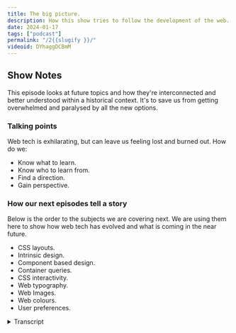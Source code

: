 ```yaml
---
title: The big picture.
description: How this show tries to follow the development of the web.
date: 2024-01-17
tags: ["podcast"]
permalink: "/2{{slugify }}/"
videoid: DYhaggDCBmM
---
```

 
Show Notes
----------

This episode looks at future topics and how they're interconnected and better understood within a historical context. It's to save us from getting overwhelmed and paralysed by all the new options.

### Talking points

Web tech is exhilarating, but can leave us feeling lost and burned out. How do we:

*   Know what to learn.
*   Know who to learn from.
*   Find a direction.
*   Gain perspective.

### How our next episodes tell a story

Below is the order to the subjects we are covering next. We are using them here to show how web tech has evolved and what is coming in the near future.

*   CSS layouts.
*   Intrinsic design.
*   Component based design.
*   Container queries.
*   CSS interactivity.
*   Web typography.
*   Web Images.
*   Web colours.
*   User preferences.

<details>
<summary>Transcript</summary>
\[00:00:06\] **Nathan Wrigley:**:Hello there and welcome to this the second episode of the No Script Show, a brand new podcast, which is gonna be all about modern front end web design, where we look at what we can build today with minimal dependencies and skills. I'm joined as I always will be by David Waumsley. Hi David.

\[00:00:06\] **Nathan Wrigley:**:Hello there and welcome to this the second episode of the No Script Show, a brand new podcast, which is gonna be all about modern front end web design, where we look at what we can build today with minimal dependencies and skills. I'm joined as I always will be by David Waumsley. Hi David.

Hello. As I said, this is the second episode. In the first episode, we just orientated you a little bit about who we are and what our background is. This episode will be a little bit different, but I still feel orientation is the right word because we're gonna spend a moment or two just thinking about what we're gonna be doing in the episodes to come.

Like I said, we talked in the first episode about what prompted this show, and really that was all about the overwhelm in the things that are becoming. We'll be coming in the web platform in the near future. We've both been users of WordPress, heavily reliant upon WordPress over the last decade, and I think David got the intuition first that, that maybe we'd become a little bit de-skilled.

And there were things going on in the background, innovations happening, especially with browsers and what they're capable of. and we've got left a little bit behind. So this show is an exploration. Of that and trying to relearn or learn for the first time what we may have missed out on over the last decade.

But rather than dive into every single standalone topic, we decided to do an overview in this episode about the next few episodes that are gonna be coming. And the reason for that is we, hope to. In your mind, dear listener, be able to connect all of the different bits and pieces and give you some historical context.

And there is historical context and so that's important. So we'll be talking a little bit about that. In short, we're trying to see the big picture behind what's coming. From the W three C, in recent, what has been coming and what will be coming in the future? mostly to save ourselves from getting overwhelmed and paralyzed by it all.

yeah, that's the, beginning and I'll pass over to David.

\[00:02:10\] **David Waumsley**: Yeah, nicely put. And it was you really who said, we started to try and list out the topics we'd talk about and there was a kind of a developing story over the last sort of five years about what new stuff is coming on. And it leads on because it's all, as we're focusing mostly on the sort of simple stuff, the HML and CSS, there's a lot really coming to that, which we haven't seen until recently.

And it was me trying to, explain why I've put 'em in a certain order. I realized that we were telling the. The kind of history, won't we, of what's coming and, it gives you a sort of. A philosophical, aspect to the whole thing. you can see direction and that if you bring up, actually for those people watching on YouTube, the website.

We have got our talking points where we will just chat first a little bit before we introduce the next episodes. A little bit about, that problem that I know I have or certainly suffered it recently is knowing, what to learn next. Who from. And the direction of that, getting some kind of perspective, if you like, on what I'm learning next.

And, so I thought even if, let us, shall we start with the, what to learn. So we have limited our choices for this show, haven't we? We, yeah. Are just sticking with mostly with HTML and CSS and we are for that purpose, we are ignoring frameworks and platforms. So in theory, it should be a little bit easier.

Say, if you were in WordPress, you've got a lot of builders to possibly choose from and lots of different tools. If you are a JavaScript developer, you've got lots of different frameworks to choose from or going in their own direction. In theory, what we're covering should be easy because H two ml and CSS, but.

It isn't always that easy because I think there's lots of places where you can fall down different rabbit holes because the W three C tell you what is available, what can browsers can do, but they don't necessarily tell you how you should do it. And. Nathan, you are. When you started learning, as we did in those early days, just trying to build with HML and CSS, did you find there was lots of, even though you found experts then, that there was a lot of division between certain things that would be, I remember arguments about whether you should be coding everything up to be fixed or whether it should be fluent. yeah, there

\[00:04:42\] **Nathan Wrigley:**:was, there were definitely different debates going on at the time, but I feel that it's much more difficult if you're making a start now, I feel it's, there's, more overwhelm, there's more differences of opinion, there's more different directions you could go in. So as an example, when I began, really, nobody was using JavaScript at all for.

More or less anything. It came along after the fact. So at least that part of the, jigsaw was out of the question, it just simply didn't exist. It was HTML and then after that CSS came along and it, so it was fairly straightforward to, for me at least, to figure out what to do. But then as you say, those, little things crept in, like fluid design and responsive design later, all, crept in there were.

There were differences and people started to argue about, which was the air quotes, the correct way to do it. And I think because there was no clear direction, all sorts of things broke out. frameworks came along and ways to do things and what have you, but also just rewinding a little bit back then, I think it was easier.

I. To gain knowledge because really all you had to do was buy a book. And that book meant that the person who'd written the book had obviously risen to the top in some area. there was that editorial control. Whereas now, I think especially with the advent of platforms like Facebook and YouTube, anybody can put any content out there and in some cases they may be entirely, and again, air quotes.

But also they may be putting out just half the story or telling you things, which really ultimately you don't want to be doing. So yeah, I think the endeavor here is just to, is to reset a little bit. you've found a, list of people that you trust and you've got in, you've got intuitions as to why you can trust them.

But I do think going back to the W three C is now a really good option and, I, dunno if it's done a really great way of. Advertising itself, particularly as the, source of authority, because it feels like that's not what its purpose is. But that's, what we're making this podcast about.

Really. We're putting them the W three C right in the center front and center and, all of the different things are being, being talked about in this podcast

\[00:07:06\] **David Waumsley**: will be related to that. So yeah, it all got a bit

\[00:07:10\] **Nathan Wrigley:**:shattered. I think it's become more shattered. And your genius, I think, really about putting this podcast together was the idea that, let's just brush aside all those shattered bits and let's just concentrate on the bit in the middle, the W three C and we will get into all of the knots and the bolts, the CSS and the h tmm l and a whole range of other subjects.

But today is more about what are we trying to learn? Who are we trying to learn from? And if you're watching the screen, finding a direction and gaining some perspective.

\[00:07:41\] **David Waumsley**: Yeah, and I think, you know what's really interesting is we just decided that we'll try and stick to people that are closest to the W3C.

The people who are writing or who are in the working groups are writing some of the spec and those people who are, also publish the books as well. I think interestingly when we, I. When we were doing it, people who were publishing the books still had different ideas. So there was well-known books by people who told you how to code with tables.

And then competing with that, there were other, well-known books by people say, we need web standards and you need to be, yeah, using floats and you still were stuck. But I think what's really. Interesting to me now because I, came out, a year ago if you like, trying to relearn CSS, doing it through, as you mentioned, YouTube videos.

And it didn't help me. And what helped me was starting to listen and the free online, most of 'em, the sort of conference talks that will be given by people in the working groups, people will be mentioning as we go through this. Jen Simmons, Rachel Andrews, Miriam, Suzanne, All people that look to, and there's people from, way back as well who are still doing things.

Jeffrey Zeldman, Bruce Lawson. Yeah. And yeah, Eric Meyer was probably the first person I ever came across as a name in CSS. They're still influenced in today. So all those people who are very invested in the web platform and contribute in some ways, even if it's just through their blog writing, that influences the people in the working groups.

So we're trying to stick with those because. I, found a real difficulty going off the, and one example was that when I started to watch some of the developments, particularly from Rachel Andrews talking about layouts a lot, Jen Simmons two, is that I realized that was my sticking point, for everything, if you couldn't lay things out on the page as I wanted to in the correct way.

And I realized when I was getting the YouTube videos, they made sense of what the W three C were tr attempting to do over the last. Decade or more to build up this comprehensive, setup for layout, which we now have, which we didn't have before. yeah, so that's, helped me find a direction and that's really all we wanted to talk about, I think in the first place was the fact that for this show at least, and it's been the direction I've gone in, I've listened to this, people who, if you like, reference the spec, the platform.

In some ways it's an inter, you mentioned about there's not any marketing and it, you just reminded me that there is an interesting thing going on at the moment. It's an aside that, we may be seeing CSS four come out soon. Now no such thing exists in reality because for a long time. Since the nineties, CSS and HTML don't have versions, but the problem is out in the greater world, employers will still look for, what was the last spec for that?

CSS three. Yeah. And even though it's a bit of a nonsense, the grouping, so much has happened since, I think 1999 was when that came out, that they. Probably putting something together for, just really for publicity, I think, and to help people who will hire people to do development, to understand what.

Knowledge they may have. 'cause your knowledge from 1999 as a CSS person's probably not gonna be too useful to anybody. So yeah, there is the, there is all of that. And I think see a move going on, because we've had a, decade of, since React from Facebook, we've had a decade of JavaScript first, and the web platform is A-H-T-M-L first with JavaScript.

There's a, bit of a shift, if you like, as, in the sense that many of the JS frameworks are, using web components and things like that to connect with HTML more. yeah, so I think it's a really exciting time and I, but that's basically the upshot of what we wanted to talk about here, is that this show will be led by us not trying to give an opinion, but really trying to, as best as we can, represent. Ourselves, what the people who write the spec are saying about the future of the web. It just

\[00:11:59\] **Nathan Wrigley:**:occurs to me that if you've dropped in on this second episode and we're uttering words like W three C, that there may be. Really no connection in your head as to what that even is because well, what even is that?

Do, you wanna just get into that for the teeny, tiniest amount of time and just say what the W three C is though? It's the Worldwide Web Consortium. that's the W three C bit, but, yeah, what is it? How is it, how has it got itself at the center and all of that?

\[00:12:34\] **David Waumsley**: Yeah, it's, I dunno if I could do it justice for No, it's okay.

Just a positive history. Yeah. But no, I think, but I can give you a I, you know it, it is the organization we look to for the web and it is still overseen by Tim Burners Lee, who is credited as the inventor of HTML, which is the center of our web journey. And it's. It's had an interest in because at certain points it could have very much lost what it's there to do.

And it has a, foundation of the web being for all and on everything. And that's its mission, And in the past, the organization has been fairly loose with what is expected, how browsers to implement. And of course we get no web without browsers. Particularly in the early days with htm, l nearly went off with a, side group of people creating XHTML because Tim thought HTML was done.

He changed his mind because it's always a division. He is a very good leader in that sense because he is able to, reflect on what's needed. And I think that's the way that this organization has always gone. But I think what's interesting about it today is that now that browsers. Are not working on a loose spec from the W three C on what we'd expect to do.

They are not going their own different routes. They've realized, and only over recent years, which we covered last time, is that if they don't work together. To implement stuff that all developers can use because it will work in all of the browsers. They're only shooting themselves in the foot. So now we have the weight of all the big browser vendors who are also, Microsoft and Apple and Google.

They're also the people who are creating devices as well. So they bring the very best of the people to that organization to work through this. And I think over recent years we've seen this. This thing to not, one example we used before was how we nearly went off a different direction, with flash, Yeah. It was proprietary code, which could have only put in the shell of HTML, and it could have been what we experienced of the web, but the danger with that is that it would've been. It basically the web, effectively owned by Adobe, where the Worldwide Web Consortium is there to make sure that it brings all the commercial aspects of that together, but because they've got the opportunity to.

Criticize the other work. It doesn't go through unless everybody agrees in these working groups. So it's a, at the moment it's been working well, hasn't it? To, see that the, web is a platform that everybody can build on and be creative on that will work for all and ideally on everything.

That's the idea that Worldwide Web wants to make things that will suit the browsers of the future, or not even browsers, maybe a Siri type. System where the web is read to us. And images from a website are thrown up to us. Who knows? Yeah. But that's, I guess what they're charged with doing is thinking ahead a system that's gonna work that developers can work together in the same direction on. Anyway, that was a

\[00:15:56\] **Nathan Wrigley:**:long, I think, the history of that is really interesting because if you were to rewind to the beginning of the web, but there was no, real notion as to what it was gonna become and it probably felt to Tim Burnley at the beginning that. Maybe a couple of dozen people will hop on this with their giant mainframes in different academic institutions around the world and, may, maybe as many as a thousand people will end up using it.

and then of course it morphed and it became much more popular and it, came down the telephone line and modems and all of that were in use. And then. Commercial enterprises got involved and at that point there was this conflict of what should the web become because it, felt like it, like you said, with a Adobe's flash, it felt like it really could go off in that direction and that technology was so amazing.

There really was an inflection point there where it could suddenly do a lot more than it previously could. you could play videos and animations and games and all sorts of things, which was, whoa, hang on. That can be done. but the idea of wrestling it back and having this, this objective body that can look at things and weigh them up and importantly doesn't really need to be in a rush.

They don't need to do things right now because somebody suggested that we should do it right now. They can pause and, be a bit more reflective. And honestly, we're very lucky that the, founding fathers of the internet had this intuition that something like this needed to be set up. Yeah, because it could have gone entirely down commercial lines and, maybe something like a OL would've taken over and that would've been the mechanism for us all browsing the web.

And we'd have to pay to get access to various different parts of the internet. Who knows, it could have gone in all sorts of different directions, but we are, I. We are where we are now, and it feels like over the last few years, all of the competing factions have decided, okay, it's better if we all just combine our efforts on the basics so that everybody's browser can at least do the basics and then we can. Work on our own stuff. So anyway, sorry that was supposed to be an aside and it ended up being like about a 10 minute aside.

\[00:18:09\] **David Waumsley**: Shall we, scroll down on for the YouTube people to our other point so we can actually go on to and just talk about the episodes and why we think. These might work. this is just the main topic areas. So I might end up going on for some time here, Nathan, so just Okay. I'll go and grab a cup

\[00:18:31\] **David Waumsley**: yeah, the, so the next episode, which is what we said we were gonna do this time, would've been looking at CSS layouts because probably that's. I would think that's probably the reason why we have so many CSS frameworks and WWE editors, because there simply wasn't.

A layout system until recently, until we got Flexbox and really properly, until we got grid, we didn't really have a uniform system. Like you were saying with Tim Burners, Lee's idea was sending these scientific documentation. Yeah. It wasn't a, a layout tool. And it's taken all of this time to get it, but now it's here and I think, in order to understand what is coming out or to understand something like grid and. By, Rachel Andrews, who it goes back to, I think 2090 refactoring the way we talk about CSS because it's got a bad name. I think amongst people have been difficult, which it is when it comes to layout. That's what I wanted to skip, and that's why I went for the WY Wig Builders. I could do the rest of the CSS basic styling and still.

Retain that stuff, but that was difficult and she, and I think why we'll talk about that on that one is because she does a really good job at explaining that there is actually a logical system where we think of CSS, we often think of something complex, difficult to use, and that's simply. Because we didn't have a layout system.

We were using hacks all along the way, inappropriate properties to try and get the layouts we want to achieve. So people wrote different books about how you might want to do it and would disagree. Now there is actually a logical system where everything in the CSS is coming together and for me there was a real big breakthrough moment watching her talk.

She didn't really emphasize it so much, but there is a thing called internationalization. an attempt to make the worldwide web. Actually worldwide to acknowledge that there are different directions for people writing. If you're Arabic, it is going from right to left rather than left to And once you understand that there's writing modes and there's some spec to sort that out.

So if you need to make, another page that's similar design for another language, it's much easier. You don't have to just reverse everything. You've got a writing mode, which then explains why when we move to something like. Grid or, flexbox, why we're always talking about start and end block and inline and stuff because we've set up a system which is no longer top left, and bottom.

So I, think it's really good to go through her talk next time just to get an understanding that actually there's a system there and, her big claim is, and I, can see how true it is, that it's easier sometimes for her to. To teach somebody who's never seen CSS before than it is for somebody who has a lot of experience and the baggage of.

\[00:21:26\] **Nathan Wrigley:**:I find that absolutely fascinating actually, because the, assumption would be that the more you've learned over the last 20 years, the more likely you are to be able to understand what's coming. But actually maybe it's the other way around, maybe having no baggage of how things are laid out. It means that it's, it is easier. So I'm interested to see how that goes. Yeah, that's good.

\[00:21:48\] **David Waumsley**: Yeah, it's more harmonious I think, as well now because some of the old debates that we'd have, say pixels versus rems, fixed versus, it's got fluid, Adaptive versus responsive? to be honest, we know now that all of these older methods have gone, no one's gonna argue with 'em now because they were looking backwards to a time of design where we were basically mimicking what we would do in print.

Yeah. Now we know we have to have these squishy layouts. So to understand the system that creates these squishy layouts in ways we can understand is that, but that also leads on, and I think we need two episodes and we say intrinsic design. That's basically the, we'll look at the talk. By Jen Simmons, which we talked about./p>

We called, episode roughly after that, where everything had changed in, web design. And we can get another perspective of all the changes, which we've just alluded to. the historical changes of ways that we would do web design with the tools that we got and how she believes that we're in a new period of intrinsic design, this squishy internet and.

What we'll get from her is that historical side, but also she as a designer more than a developer. She's asking more the question, what does it mean to be a designer? today when we are, simply because the spec is thinking about that, where we are designing for. browser devices that don't yet exist for browsers.

That's, yeah. That might be used in different situations. She uses the browser. That might be on your fridge or the Siri type thing. Always talk that way. It talks to you, so it's being that designer and understanding that. So that was good. But she does make a couple of points, in her tilt.

They're little aside. And one of those is about how she felt that we maybe have over complicated just some things with everything wrapped in JavaScript. And we might be making some of the mistakes of flash. and I know why she doesn't go very far because that has been a whole period of the last 10 years where it's gone that way round.

And I think back in 2018 when she was doing that, we didn't have some of the new stuff that were. That we're leading to now because they were there for a reason. She skips over that in her talk. so there was a point, I think you'll agree, where everybody's thought, why are we styling these scientific documents to look like pages?

Why are we not just saying these are all made up? A little blocks of reusable ui. Why are we not component-based designing? And I think that's what's interesting about this. So from her talk onwards, we can now look at component-based design. And I think there's a bit of a debate there about, even in CSS, about how people have tackled that in order of organizing their CSS.

Because what made React so popular in the JavaScript frameworks is that it could do it where CSS couldn't Suddenly. Yeah. Suddenly you want to have little units which are encapsulated. You can style up independently to build as you are building blocks for your website. You couldn't do that. So we'll move on to that into the next one on component-based design and talk a little bit about that.

there is something which is now quite popular, it started even before React, which was web, components, right? Yep. Yep. And, you almost can't say that today because when you say components, everybody simply thinks of JavaScript components. But actually, they still are to an extent.

But this is something that's been building up in the W three C for some time. we'll talk a little bit about that and we might use it for all of these things. We'll try and add to our third guest, which is the website you're looking at. maybe I'll do a video which will just look at some of the coding, which is borrowing from what.

Rachel Andrew is saying. And then when we come to, components, maybe we will stick in our embedded video data using their web component, which is just, yeah, HML with a little bit of JavaScript in there. Okay. yeah, next episode. and then I think this is the biggest change. That's happened just really at the end of 2023, really when it's supported in all the major browsers.

We have a thing called container queries. Yeah. This is big, isn't it? Yeah, it is. And it's mentioned in Jen Simmons' talk that we talk about earlier as one of our other aside, which is, it, she called it the unicorn. We may or may not get it, and we have got it. And it's one of these things where the browser engines have been.

Three factor to make it possible so we can query. The, container. So it does allow, and that's why I think we need another chat just with H TM L and CSS, we could be able to start to build up nice little components. So this is something that the WC three have been aware of. It's, lacking with this HTML and CSS.

Stye in one document that we could, that would, it hasn't really focused on the needs for people to create these reusable stuff. And I think in our case, mostly what we need is not functionality, but is style. We maybe want a little styled card that we Because Style Up wants and just slot into any design.

And we know that 'cause it's containing its size in it, it will respond appropriately to the design We put it in. so I'm talking a lot here, Nathan, but No, it's, should I just put, should I explain a little bit just about the, I think the example of a container query is the one that's used the most. Yeah,

\[00:27:31\] **Nathan Wrigley:**:I think, that, I think it might be good to just pause a moment there and just explain how it's different from what we've got now. So your card example is a good one. How, would that work on, I don't know, a range of different devices?

\[00:27:43\] **David Waumsley**: Yeah, so you know where before you always had to take the view port as with your media queries as the thing that would controlled the whole layout.

So everything had to be solved. That where you can now take a component. So in your example of a card, let's say you've got a lot of space because in a certain. Thing. This card might need to be the full width of a screen or something. So you might have the big image in that card or something on the left hand side.

Yeah. And the header on the right, and there's some paragraphs under it, and then maybe a button. So you know, a. Third of it will be taken up with the image, but then when you want that same component to slot into a sidebar, you may need it. So the image goes up to the top and then the, and all the font sizes change to that.

So you can with all the sort of responsive calc stuff with your text, you can make the text squishy, but you could start to move around the order of things, so the, image, because you've actually queer. The container by size. So in the, if it's, at 600, it behaves this way. If it's below that, it behaves in a different way.

So you can start to make these reusable components. And I think this is gonna be one of the most exciting things, which we won't get very far on because I think combined with some other things that have come out, has, is one of those things. Oh, yeah, It's the parent selector where you, yeah.

you can select something that's in the card and have it behave differently and later we should get container. We've got container queries, the size format at the moment, so we can change what's in that container based on its size. What's coming soon is. Style. Hopefully at some point we'll be able to change the style based on that container size, which will be it, it is definitely moving towards a component based way, which is really not been accessible to people, I don't think, that's really why the JavaScript frameworks have been so popular, because the, only things they've been able to address that approach to building sites.

\[00:29:47\] **Nathan Wrigley:**:Yeah. So it's almost like you could have these little components, these containers, and they're almost like. A website in themselves in a way, because you can, style just that unique one and then repeat it and just amend it so that the image goes right on a subset of those.

And essentially it's like the view ports that we've got with the media queries at the moment, but inside each of the little components themselves. And so it opens up this world of possibility, although. I, am actually struggling to imagine what will be envisioned by web developers over the next couple of years.

I'm sure it'll go in directions that I, nobody's anticipating, but it opens up the opportunity to really atomize the design and have, each little bit of the design as something separate and unique and repeatable, which will be brilliant.

\[00:30:42\] **David Waumsley**: Yeah, it will. And I think, nobody really knows now we know that things are in place and if you get that early foundations of how, if you like, layout's being set up, I think the combination of something, which again is coming, isn't fully there yet, but Subgrid will be in all the browsers pretty soon.

And Subgrid with has with container queries at the moment will give so many options for component. base styles and stuff, but I think the interesting thing we'll talk about as we go through these episodes is that there is a bit of a push and pull because, we've all gone container ad and we think, oh, building blocks, but is a website, really the sum of it's parts

Yeah, And against that, there's an argument about, and it's something that very much connects with me, this idea that we might want to write little CSS. And in a lot of case, there's only a few components we need, and it might be so much better as we can do now, to use very little code to style our whole pages, our whole sites. right at the top of the document, so the cascade isn't dead, if you like. Yeah. Yep. In css. Yeah. anyway, I think we've gone on. I've gone on. No,

\[00:31:51\] **Nathan Wrigley:**:no, that's great. But like the next four episodes, CSS layout, intrinsic design component-based design and container queiries. That's really, that's all about the Putting the things on the page and how they move around on the page, depending upon the thing that you are viewing it in. But then, we're onto something different. So the next set, if you like, they're not gonna be quite so much about the layout because the next one you've got is CSS interactivity. So this really does get into the wheelhouse of what is currently the domain of JavaScript, doesn't

\[00:32:18\] **David Waumsley**: it? Yeah, I think for that episode we'll end up breaking it into two because we've got so many interesting stuff. That's, stuff that I think we'll use in our website as well when we bring it in as our third guest. I think, we'll, one of the big wow things at the moment only available in Chrome, but it should come to other browsers soon, will be a view transition, which gives you a very app like. Ability to move to your next page as a smooth transition, instead of just, to your next page. and, I think that's really interesting and we'll probably try and do that.

I think with our site. We'll try and make our archive page once we've got a few episodes, we'll need that smoothly. Transitioning into the individual episode pages, perhaps we'll have a crack at that. Nice. yeah. And, but there's so much other stuff. We've got, scroll animation, which is, fabulous stuff./p>

I think with our site. We'll try and make our archive page once we've got a few episodes, we'll need that smoothly. Transitioning into the individual episode pages, perhaps we'll have a crack at that. Nice. yeah. And, but there's so much other stuff. We've got, scroll animation, which is, fabulous stuff.

You, you won't need a library to do most of the things that people are doing with. Items as you're scrolling down could be moving from left to right on your screen and other things being affected by animation as you scroll to a certain point. So that's all the interesting stuff that I used to need a framework for coming.

So I think we'll need two for that. But then also I think before we can start talking about how we might use this and talking about maybe working with clients. There's a whole bunch of other stuff, which is new. Typography changed. We're getting color fonts, we're getting variable fonts. We're getting so much stuff coming to, just HTML in terms of, units that will allow you to, interact with the font itself in a way that somebody who's into type might do.

So I think that'll be a big learning for us, learning how to use. typography better and, and web images, again, we've got, so much coming in the way of new formats, which are more optimized, but not just that. Ways that we can treat again with CSS. The way that images behave. Images have always been a bit of a problem 'cause they're an airline element.

You stick in and then you stick it a hundred percent and then, if you set its boundaries, with the width or the height, you're gonna squid in the wrong way. we've now got things where you can put a cover on it and you can let the. You can let the available space change.

So if you have something in the center of an image, you can be cutting off the sides of that image as it's moving more squishy. So there's a lot of stuff in the CSS to play around with the images and colors. Oh wow. I dunno where to start on that one. We've got some palettes and stuff. yeah. once we just had hex values and And RGB, but now we've got a whole range of, new stuff and a new way of working with color. And finally, and I think this is where we're going with the, with a lot of this spec that's already out there is based on user preferences. And my guess would be, and that's why I think we need to cover it, is that this is the influence of. the browser vendors? Yeah. In the W3C and the fact that they also produce, devices. I, see a much more of an encouragement of people to choose their own experience of the web. So we're seeing things coming in. Where we can set up the user preferences for somebody who wants dark mode, I think that's gonna become common practice.

So you can choose your light or dark and you can see apple's very much promoting that. I was very surprised with the first site I did that at Dark Mode to see just how many people came in 'cause it's not the default. and we've got things like motion as well. Yep. so you. restrict, so you don't have to, you can be experimental with your motion, but if somebody set their device up to say, I don't like motion, please make it stop.

You can code things up so you don't offend those people. And, it's already actually in our site, if you go to the scroll up button on our site, there's a little thing, I've just put it in there, but it's actually behind a motion control. So if you set your device to say, I don't like motion, it'll just.

Go straight up to the top. So great for accessibility. Yeah, it's that kind of stuff. And there's a lot of things and the idea of themes that you might create. So a lot of people want high contrast. And another big thing that we forget, again with the, a lot of, I think where the web's gone is to make sure that it really is Worldwide. So people are very conscious about, so you've got now got one where you can, if you have a preference for less data, you can as a designer then say, okay, this person doesn't want to use up their data. It costs them much more money on their phone. You can say, okay, I'm not gonna send them this image.

I'm not gonna load a font in. They can have the system font, you can choose those kind of things. So I think we're gonna see a lot more in that direction. And I think. That I think we're viewing the web does very differently, not this sort of image we used to have. It's now this squishy thing that will fit into any device to whatever a user's preference is, if they want it to, not to display so much color, if they want it dark or light.

And I think that's where designers are going and I think that's where all of the stuff that's coming out from the W three C, it is leading us to that way. It'll be really

\[00:37:43\] **Nathan Wrigley:**:interesting to see. So this is a complete aside, but it's, it'd be really interesting to see where the devices go as a result of this. at the moment, we're very used to the paradigm of the home computer with a big CPU in it and the mobile phone, which has a, again, some kind of chip in there to do an awful lot of work. And a lot of the settings are inside the, thing itself. my dark mode can be governed by, the O.S but also I can alter the font size in the oss and it'll be interesting to see if in the future it feels like a lot of this is more orientated to giving an app like experience, if you just flip the device around and suddenly it's changed. But it's changed in a way, which is something that's.

That's better. Not something where you lose sight of what's going on and you'll be able to have control and agency over whether things move or not and how much data you are consuming and all of these kind of things. and it, I really can't predict where it's gonna go, but I have this intuition that for companies like Google and Apple.

This must be an incredibly important moment because they're completely tied up with their, ecosystems, PCs and Android devices and iPhones and all of that. And the more, that this new version of the web, like Jensen said in 2018, how everything's changed, this new changed version of the web.

Really will open up to those device manufacturers a whole set of opportunities, which at the moment were just bound inside a browser and now it feels they can step out of the browser and be a, maybe the browser will be it. That will be all that you need for all the \[00:39:30\] **David Waumsley**: things. Who knows? Yeah, I, and I think that's it.

The web, the web on everything is the mission behind this, which everybody's behind. And I think one thing I didn't mention, and we had a nice conversation. You, interviewed somebody, for the, your other show on this, and that's web assembly. That's another thing which I think comes in too.

This kind of component based design. it. it's really fascinating. It's been used in WordPress, isn't it? I think if I'm, if you correct me if I'm wrong to, to, so you can now go and try out WordPress without installing it Yeah. In your browser, and I think that's really gonna be fascinating. It is.

It is away from what we're doing as. Web designers, but where needed, it's allowing this opportunities for things like games or other apps that are written in completely non-web languages to be able to be converted into a language that will then display and could be sorted into your HTML. I think it's fascinating, Yeah, I think

\[00:40:31\] **Nathan Wrigley:**:it, almost like the capabilities of Flash brought into HTML Exactly. In some respect, which is gonna be quirky. so, I guess maybe we've, exhausted the, the bits and the pieces for this. Episode, but really the endeavor here was to just to lay out what's gonna happen over the next, I don't know, 10, 11, 12 episodes.

And, hopefully if you view those episodes as a whole, it will give you a real good primer on what's coming up and what's available right now. And, that's, the endeavor. I think you've laid that out beautifully, David. Well done.

\[00:41:05\] **David Waumsley**: Okay, let's hope it's not a waste of time for people.

So next time, yes, we'll start with the CSS layouts and we'll be really taking what, Rachel Andrew says on this. And I can think of no better person to, to, reference for this.

\[00:41:21\] **Nathan Wrigley:**:Okay, perfect. in that case, we will knock it on the head, as we say in the UK for episode two of the no script show.

We'll be back with episode three all about CSS. So get your, get your notepads out 'cause there'll be, some notes to take no doubt. And we'll see you next time. Bye.

\[00:41:37\] **David Waumsley**: Okay, bye-Bye.

</details>